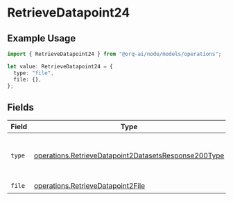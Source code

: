 # RetrieveDatapoint24

## Example Usage

```typescript
import { RetrieveDatapoint24 } from "@orq-ai/node/models/operations";

let value: RetrieveDatapoint24 = {
  type: "file",
  file: {},
};
```

## Fields

| Field                                                                                                                        | Type                                                                                                                         | Required                                                                                                                     | Description                                                                                                                  |
| ---------------------------------------------------------------------------------------------------------------------------- | ---------------------------------------------------------------------------------------------------------------------------- | ---------------------------------------------------------------------------------------------------------------------------- | ---------------------------------------------------------------------------------------------------------------------------- |
| `type`                                                                                                                       | [operations.RetrieveDatapoint2DatasetsResponse200Type](../../models/operations/retrievedatapoint2datasetsresponse200type.md) | :heavy_check_mark:                                                                                                           | The type of the content part. Always `file`.                                                                                 |
| `file`                                                                                                                       | [operations.RetrieveDatapoint2File](../../models/operations/retrievedatapoint2file.md)                                       | :heavy_check_mark:                                                                                                           | N/A                                                                                                                          |